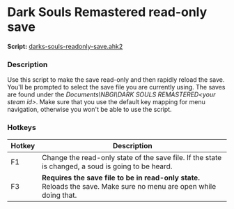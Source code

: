# Dark Souls Remastered read-only save
**Script:** [darks-souls-readonly-save.ahk2](https://github.com/UrSok/autohotkey-scripts/blob/main/darks-souls-readonly-save.ahk2)
### Description
Use this script to make the save read-only and then rapidly reload the save. You'll be prompted to select the save file you are currently using.
The saves are found under the _Documents\NBGI\DARK SOULS REMASTERED\<your steam id>_. 
Make sure that you use the default key mapping for menu navigation, otherwise you won't be able to use the script.

### Hotkeys
| Hotkey  | Description |
| ------------- | ------------- |
| F1 | Change the read-only state of the save file. If the state is changed, a soud is going to be heard. |
| F3 | **Requires the save file to be in read-only state.** Reloads the save. Make sure no menu are open while doing that.  |
